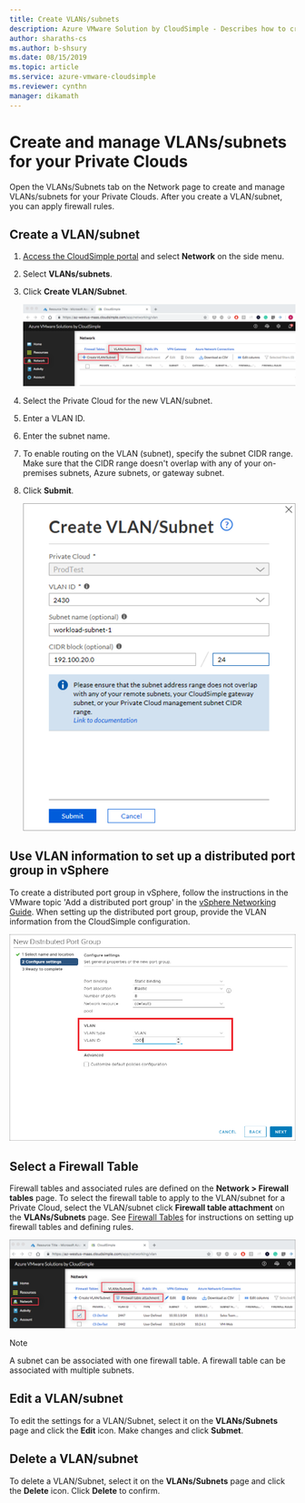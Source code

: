 ```yaml
--- 
title: Create VLANs/subnets
description: Azure VMware Solution by CloudSimple - Describes how to create and manage VLANs/subnets for your Private Clouds and then apply firewall rules.
author: sharaths-cs 
ms.author: b-shsury 
ms.date: 08/15/2019 
ms.topic: article 
ms.service: azure-vmware-cloudsimple 
ms.reviewer: cynthn 
manager: dikamath 
---
```


# Create and manage VLANs/subnets for your Private Clouds

Open the VLANs/Subnets tab on the Network page to create and manage VLANs/subnets for your Private Clouds. After you create a VLAN/subnet, you can apply firewall rules.

## Create a VLAN/subnet

1. [Access the CloudSimple portal](monitor-activity.md) and select **Network** on the side menu.
2. Select **VLANs/subnets**.
3. Click **Create VLAN/Subnet**.

    ![VLAN/subnet page](media/vlan-subnet-page.png)

4. Select the Private Cloud for the new VLAN/subnet.
5. Enter a VLAN ID.
6. Enter the subnet name.
7. To enable routing on the VLAN (subnet), specify the subnet CIDR range. Make sure that the CIDR range doesn't overlap with any of your on-premises subnets, Azure subnets, or gateway subnet.
8. Click **Submit**.

    ![Create VLAN/subnet](media/create-new-vlan-subnet-details.png)

## Use VLAN information to set up a distributed port group in vSphere

To create a distributed port group in vSphere, follow the instructions in the VMware topic 'Add a distributed port group' in the <a href="https://docs.vmware.com/en/VMware-vSphere/6.5/vsphere-esxi-vcenter-server-65-networking-guide.pdf" target="_blank">vSphere Networking Guide</a>. When setting up the distributed port group, provide the VLAN information from the CloudSimple configuration.

![Distributed Port Group](media/distributed-port-group.png)

## Select a Firewall Table

Firewall tables and associated rules are defined on the **Network > Firewall tables** page. To select the firewall table to apply to the VLAN/subnet for a Private Cloud, select the VLAN/subnet click **Firewall table attachment** on the **VLANs/Subnets** page. See [Firewall Tables](firewall.md) for instructions on setting up firewall tables and defining rules.

![Firewall table link](media/vlan-subnet-firewall-link.png)

> [!NOTE]
> A subnet can be associated with one firewall table. A firewall table can be associated with multiple subnets.

## Edit a VLAN/subnet

To edit the settings for a VLAN/Subnet, select it on the **VLANs/Subnets** page and click the **Edit** icon. Make changes and click **Submet**.

## Delete a VLAN/subnet

To delete a VLAN/Subnet, select it on the **VLANs/Subnets** page and click the **Delete** icon. Click **Delete** to confirm.
